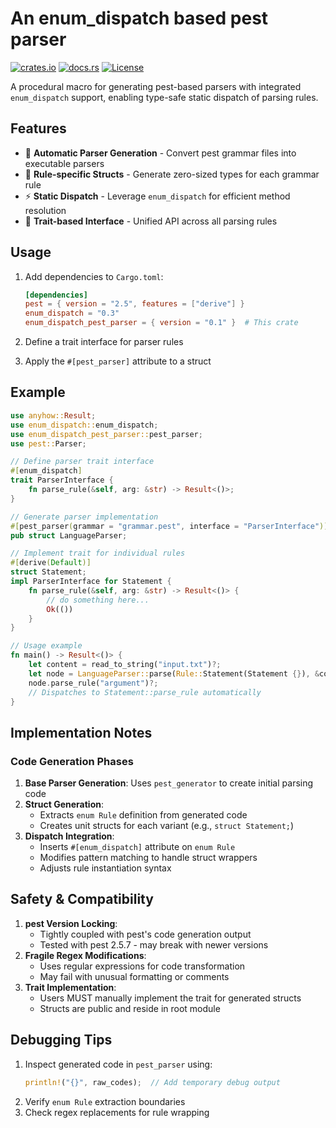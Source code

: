 # An enum_dispatch based pest parser

[![crates.io](https://img.shields.io/crates/v/enum_dispatch_pest_parser)](https://crates.io/crates/enum_dispatch_pest_parser)
[![docs.rs](https://docs.rs/enum_dispatch_pest_parser/badge.svg)](https://docs.rs/enum_dispatch_pest_parser)
[![License](https://img.shields.io/badge/license-MIT%2FApache--2.0-blue)](LICENSE)

A procedural macro for generating pest-based parsers with integrated `enum_dispatch` support, enabling type-safe static dispatch of parsing rules.

## Features

- 🚀 **Automatic Parser Generation** - Convert pest grammar files into executable parsers
- 🧩 **Rule-specific Structs** - Generate zero-sized types for each grammar rule
- ⚡ **Static Dispatch** - Leverage `enum_dispatch` for efficient method resolution
- 🔧 **Trait-based Interface** - Unified API across all parsing rules

## Usage
1. Add dependencies to `Cargo.toml`:
    ```toml
    [dependencies]
    pest = { version = "2.5", features = ["derive"] }
    enum_dispatch = "0.3"
    enum_dispatch_pest_parser = { version = "0.1" }  # This crate
    ```

2. Define a trait interface for parser rules
3. Apply the `#[pest_parser]` attribute to a struct

## Example
```rust
use anyhow::Result;
use enum_dispatch::enum_dispatch;
use enum_dispatch_pest_parser::pest_parser;
use pest::Parser;

// Define parser trait interface
#[enum_dispatch]
trait ParserInterface {
    fn parse_rule(&self, arg: &str) -> Result<()>;
}

// Generate parser implementation
#[pest_parser(grammar = "grammar.pest", interface = "ParserInterface")]
pub struct LanguageParser;

// Implement trait for individual rules
#[derive(Default)]
struct Statement;
impl ParserInterface for Statement {
    fn parse_rule(&self, arg: &str) -> Result<()> {
        // do something here...
        Ok(())
    }
}

// Usage example
fn main() -> Result<()> {
    let content = read_to_string("input.txt")?;
    let node = LanguageParser::parse(Rule::Statement(Statement {}), &content)?;
    node.parse_rule("argument")?;
    // Dispatches to Statement::parse_rule automatically
}
```

## Implementation Notes
### Code Generation Phases
1. **Base Parser Generation**: Uses `pest_generator` to create initial parsing code
2. **Struct Generation**:
   - Extracts `enum Rule` definition from generated code
   - Creates unit structs for each variant (e.g., `struct Statement;`)
3. **Dispatch Integration**:
   - Inserts `#[enum_dispatch]` attribute on `enum Rule`
   - Modifies pattern matching to handle struct wrappers
   - Adjusts rule instantiation syntax

## Safety & Compatibility
1. **pest Version Locking**:
   - Tightly coupled with pest's code generation output
   - Tested with pest 2.5.7 - may break with newer versions
2. **Fragile Regex Modifications**:
   - Uses regular expressions for code transformation
   - May fail with unusual formatting or comments
3. **Trait Implementation**:
   - Users MUST manually implement the trait for generated structs
   - Structs are public and reside in root module

## Debugging Tips
1. Inspect generated code in `pest_parser` using:
   ```rust
   println!("{}", raw_codes);  // Add temporary debug output
   ```
2. Verify `enum Rule` extraction boundaries
3. Check regex replacements for rule wrapping
